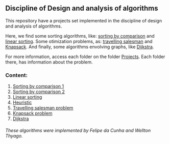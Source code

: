 ## Discipline of Design and analysis of algorithms

This repository have a projects set implemented in the discipline of design and analysis of algorithms.

Here, we find some sorting algorithms, like: [sorting by comparison](Projects/t1_(comparison_sort)) and [linear sorting](Projects/linear_sorting). Some otimization problems, as: [travelling salesman](Projects/travelling_salesman_problem) and [Knapsack](Projects/knapsack_problem). And finally, some algorithms envolving graphs, like [Dijkstra](Projects/dijkstra).

For more information, access each folder on the folder [Projects](Projects). Each folder there, has information about the problem.

### Content:
1. [Sorting by comparison 1](Projects/t1_(comparison_sort))
2. [Sorting by comparison 2](Projects/t2_(comparison_sort))
3. [Linear sorting](Projects/linear_sorting)
5. [Heuristic](Projects/heuristic)
6. [Travelling salesman problem](Projects/travelling_salesman_problem)
7. [Knapsack problem](Projects/knapsack_problem)
7. [Dijkstra](Projects/dijkstra)





###### These algorithms were implemented by Felipe da Cunha and Wellton Thyago.